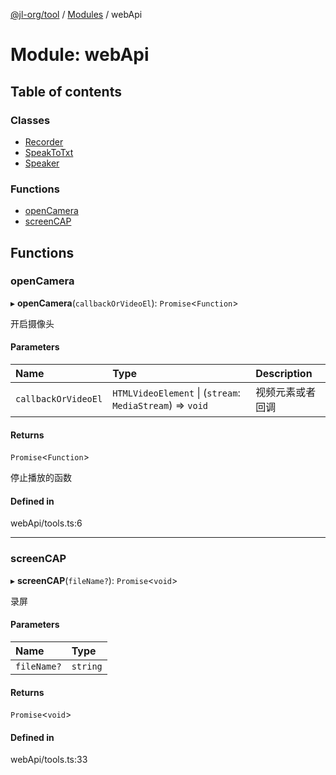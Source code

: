 [@jl-org/tool](../README.md) / [Modules](../modules.md) / webApi

# Module: webApi

## Table of contents

### Classes

- [Recorder](../classes/webApi.Recorder.md)
- [SpeakToTxt](../classes/webApi.SpeakToTxt.md)
- [Speaker](../classes/webApi.Speaker.md)

### Functions

- [openCamera](webApi.md#opencamera)
- [screenCAP](webApi.md#screencap)

## Functions

### openCamera

▸ **openCamera**(`callbackOrVideoEl`): `Promise`\<`Function`\>

开启摄像头

#### Parameters

| Name | Type | Description |
| :------ | :------ | :------ |
| `callbackOrVideoEl` | `HTMLVideoElement` \| (`stream`: `MediaStream`) => `void` | 视频元素或者回调 |

#### Returns

`Promise`\<`Function`\>

停止播放的函数

#### Defined in

webApi/tools.ts:6

___

### screenCAP

▸ **screenCAP**(`fileName?`): `Promise`\<`void`\>

录屏

#### Parameters

| Name | Type |
| :------ | :------ |
| `fileName?` | `string` |

#### Returns

`Promise`\<`void`\>

#### Defined in

webApi/tools.ts:33
